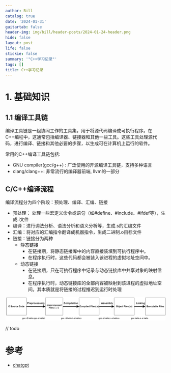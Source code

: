 ```yaml
---
author: Bill
catalog: true
date: '2024-01-31'
guitartab: false
header-img: img/bill/header-posts/2024-01-24-header.png
hide: false
layout: post
life: false
stickie: false
summary: '"C++学习记录"'
tags: []
title: C++学习记录
---
```

# 1. 基础知识

## 1.1 编译工具链

编译工具链是一组协同工作的工具集，用于将源代码编译成可执行程序。在C++编程中，这通常包括编译器、链接器和其他一些工具。这些工具处理源代码，进行编译、链接和其他必要的步骤，以生成可在计算机上运行的软件。

常用的C++编译工具链包括:

*   GNU compiler(gcc/g++) : 广泛使用的开源编译工具链，支持多种语言
*   clang/clang++: 非常流行的编译器前端, llvm的一部分

## C/C++编译流程

编译流程分为四个阶段：预处理、编译、汇编、链接

*   预处理： 处理一些宏定义命令或语句（如#define、#include、#ifdef等），生成.i文件
*   编译：进行词法分析、语法分析和语义分析等，生成.s的汇编文件
*   汇编：将对应的汇编指令翻译成机器指令，生成二进制.o目标文件
*   链接：链接分为两种
    *   静态链接
        *   在链接期，将静态链接库中的内容直接装填到可执行程序中。
        *   在程序执行时，这些代码都会被装入该进程的虚拟地址空间中。
    *   动态链接
        *   在链接期，只在可执行程序中记录与动态链接库中共享对象的映射信息。
        *   在程序执行时，动态链接库的全部内容被映射到该进程的虚拟地址空间。其本质就是将链接的过程推迟到运行时处理

![C/C++编译流程图](img/bill/in-posts/images/WEBRESOURCE488bb743b37ddd7dc7035c98a2bd8baccompile.png)

// todo

# 参考

*   [chatgpt](https://chat.openai.com/)

